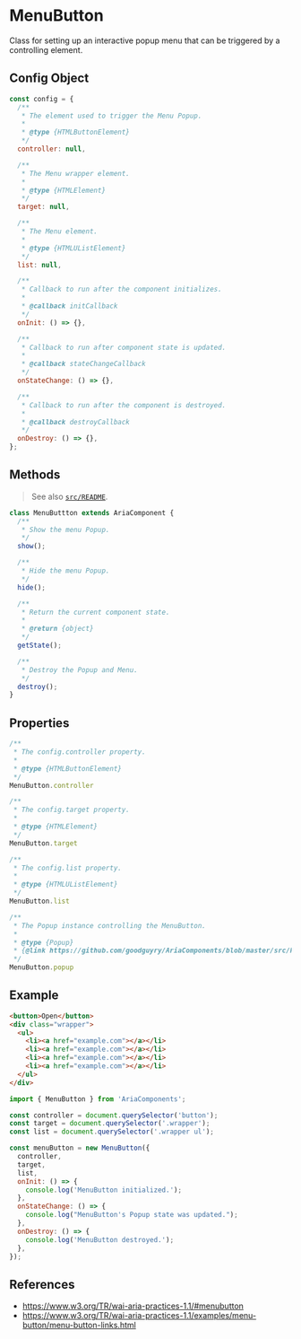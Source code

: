 MenuButton
==========

Class for setting up an interactive popup menu that can be triggered by a 
controlling element.

## Config Object

```javascript
const config = {
  /**
   * The element used to trigger the Menu Popup.
   *
   * @type {HTMLButtonElement}
   */
  controller: null,

  /**
   * The Menu wrapper element.
   *
   * @type {HTMLElement}
   */
  target: null,

  /**
   * The Menu element.
   *
   * @type {HTMLUListElement}
   */
  list: null,

  /**
   * Callback to run after the component initializes.
   * 
   * @callback initCallback
   */
  onInit: () => {},

  /**
   * Callback to run after component state is updated.
   * 
   * @callback stateChangeCallback
   */
  onStateChange: () => {},

  /**
   * Callback to run after the component is destroyed.
   * 
   * @callback destroyCallback
   */
  onDestroy: () => {},
};
```

## Methods

> See also [`src/README`](../).

```javascript
class MenuButtton extends AriaComponent {
  /**
   * Show the menu Popup.
   */
  show();

  /**
   * Hide the menu Popup.
   */
  hide();

  /**
   * Return the current component state.
   *
   * @return {object}
   */
  getState();

  /**
   * Destroy the Popup and Menu.
   */
  destroy();
}
```

## Properties

```javascript
/**
 * The config.controller property.
 *
 * @type {HTMLButtonElement}
 */
MenuButton.controller
```

```javascript
/**
 * The config.target property.
 *
 * @type {HTMLElement}
 */
MenuButton.target
```

```javascript
/**
 * The config.list property.
 *
 * @type {HTMLUListElement}
 */
MenuButton.list
```

```javascript
/**
 * The Popup instance controlling the MenuButton.
 * 
 * @type {Popup}
 * {@link https://github.com/goodguyry/AriaComponents/blob/master/src/Popup}
 */
MenuButton.popup
```

## Example

```html
<button>Open</button>
<div class="wrapper">
  <ul>
    <li><a href="example.com"></a></li>
    <li><a href="example.com"></a></li>
    <li><a href="example.com"></a></li>
    <li><a href="example.com"></a></li>
  </ul>
</div>
```

```javascript
import { MenuButton } from 'AriaComponents';

const controller = document.querySelector('button');
const target = document.querySelector('.wrapper');
const list = document.querySelector('.wrapper ul');

const menuButton = new MenuButton({
  controller,
  target,
  list,
  onInit: () => {
    console.log('MenuButton initialized.');
  },
  onStateChange: () => {
    console.log("MenuButton's Popup state was updated.");
  },
  onDestroy: () => {
    console.log('MenuButton destroyed.');
  },
});
```

## References

- https://www.w3.org/TR/wai-aria-practices-1.1/#menubutton
- https://www.w3.org/TR/wai-aria-practices-1.1/examples/menu-button/menu-button-links.html
